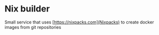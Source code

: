 # Nix builder

Small service that uses [https://nixpacks.com](Nixpacks) to create docker images from git repositories 